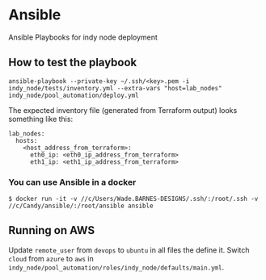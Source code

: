 # Ansible

Ansible Playbooks for indy node deployment

## How to test the playbook

```ansible-playbook --private-key ~/.ssh/<key>.pem -i indy_node/tests/inventory.yml --extra-vars "host=lab_nodes" indy_node/pool_automation/deploy.yml```

The expected inventory file (generated from Terraform output) looks something like this:

```
lab_nodes:
  hosts:
    <host_address_from_terraform>:
      eth0_ip: <eth0_ip_address_from_terraform>
      eth1_ip: <eth1_ip_address_from_terraform>
```
### You can use Ansible in a docker
```
$ docker run -it -v //c/Users/Wade.BARNES-DESIGNS/.ssh/:/root/.ssh -v //c/Candy/ansible/:/root/ansible ansible
```

## Running on AWS

Update `remote_user` from `devops` to `ubuntu` in all files the define it.
Switch `cloud` from `azure` to `aws` in `indy_node/pool_automation/roles/indy_node/defaults/main.yml`.
